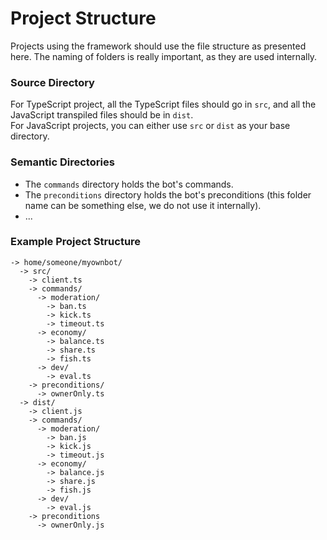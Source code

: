 # Project Structure

Projects using the framework should use the file structure as presented here. The naming of folders is really important, as they are used internally.

### Source Directory

For TypeScript project, all the TypeScript files should go in `src`, and all the JavaScript transpiled files should be in `dist`.\
For JavaScript projects, you can either use `src` or `dist` as your base directory.

### Semantic Directories

- The `commands` directory holds the bot's commands.
- The `preconditions` directory holds the bot's preconditions (this folder name can be something else, we do not use it internally).
- ...

### Example Project Structure

```
-> home/someone/myownbot/
  -> src/
    -> client.ts
    -> commands/
      -> moderation/
        -> ban.ts
        -> kick.ts
        -> timeout.ts
      -> economy/
        -> balance.ts
        -> share.ts
        -> fish.ts
      -> dev/
        -> eval.ts
    -> preconditions/
      -> ownerOnly.ts
  -> dist/
    -> client.js
    -> commands/
      -> moderation/
        -> ban.js
        -> kick.js
        -> timeout.js
      -> economy/
        -> balance.js
        -> share.js
        -> fish.js
      -> dev/
        -> eval.js
    -> preconditions
      -> ownerOnly.js
```
